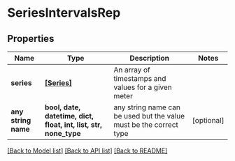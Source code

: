 # SeriesIntervalsRep


## Properties
Name | Type | Description | Notes
------------ | ------------- | ------------- | -------------
**series** | [**[Series]**](Series.md) | An array of timestamps and values for a given meter | 
**any string name** | **bool, date, datetime, dict, float, int, list, str, none_type** | any string name can be used but the value must be the correct type | [optional]

[[Back to Model list]](../README.md#documentation-for-models) [[Back to API list]](../README.md#documentation-for-api-endpoints) [[Back to README]](../README.md)


